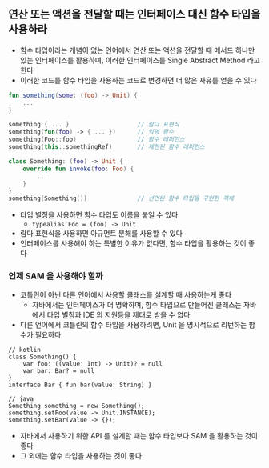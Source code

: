 ## 연산 또는 액션을 전달할 때는 인터페이스 대신 함수 타입을 사용하라

* 함수 타입이라는 개념이 없는 언어에서 연산 또는 액션을 전달할 때 메서드 하나만 있는 인터페이스를 활용하며, 이러한 인터페이스를 Single Abstract Method 라고 한다
* 이러한 코드를 함수 타입을 사용하는 코드로 변경하면 더 많은 자유를 얻을 수 있다

```kotlin
fun something(some: (foo) -> Unit) {
    ...
}

something { ... }                   // 람다 표현식
something(fun(foo) -> { ... })      // 익명 함수
something(Foo::foo)                 // 함수 레퍼런스
something(this::somethingRef)       // 제한된 함수 레퍼런스

class Something: (foo) -> Unit {
    override fun invoke(foo: Foo) {
        ...
    }
}
something(Something())              // 선언된 함수 타입을 구현한 객체
```

* 타입 별칭을 사용하면 함수 타입도 이름을 붙일 수 있다
    * `typealias Foo = (foo) -> Unit`
* 람다 표현식을 사용하면 아규먼트 분해를 사용할 수 있다
* 인터페이스를 사용해야 하는 특별한 이유가 없다면, 함수 타입을 활용하는 것이 좋다

### 언제 SAM 을 사용해야 할까

* 코틀린이 아닌 다른 언어에서 사용할 클래스를 설계할 때 사용하는게 좋다
    * 자바에서는 인터페이스가 더 명확하며, 함수 타입으로 만들어진 클래스는 자바에서 타입 별칭과 IDE 의 지원등을 제대로 받을 수 없다
* 다른 언어에서 코틀린의 함수 타입을 사용하려면, Unit 을 명시적으로 리턴하는 함수가 필요하다

```
// kotlin
class Something() {
    var foo: ((value: Int) -> Unit)? = null
    var bar: Bar? = null
}
interface Bar { fun bar(value: String) }

// java
Something something = new Something();
something.setFoo(value -> Unit.INSTANCE);
something.setBar(value -> {});
```

* 자바에서 사용하기 위한 API 를 설계할 때는 함수 타입보다 SAM 을 활용하는 것이 좋다
* 그 외에는 함수 타입을 사용하는 것이 좋다

